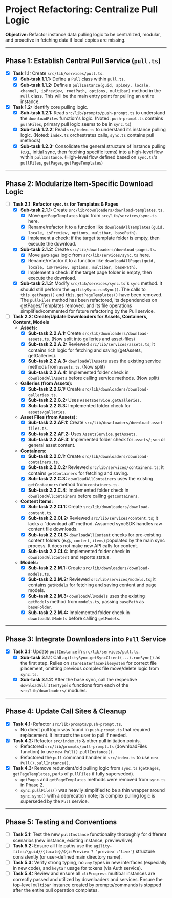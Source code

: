 # Project Refactoring: Centralize Pull Logic

**Objective:** Refactor instance data pulling logic to be centralized, modular, and proactive in fetching data if local copies are missing.

---

## Phase 1: Establish Central Pull Service (`pull.ts`)

- [x] **Task 1.1:** Create `src/lib/services/pull.ts`.
    - [x] **Sub-task 1.1.1:** Define a `Pull` class within `pull.ts`.
    - [x] **Sub-task 1.1.2:** Define a `pullInstance(guid, apiKey, locale, channel, isPreview, rootPath, options, multibar)` method in the `Pull` class. This will be the main entry point for pulling an entire instance.
- [x] **Task 1.2:** Identify core pulling logic.
    - [x] **Sub-task 1.2.1:** Read `src/lib/prompts/push-prompt.ts` to understand the `downloadFiles` function's logic. (Noted: `push-prompt.ts` contains `pushFiles`, primary pull logic seems to be in `sync.ts`)
    - [x] **Sub-task 1.2.2:** Read `src/index.ts` to understand its instance pulling logic. (Noted: `index.ts` orchestrates calls, `sync.ts` contains pull methods)
    - [x] **Sub-task 1.2.3:** Consolidate the general structure of instance pulling (e.g., initial sync, then fetching specific items) into a high-level flow within `pullInstance`. (High-level flow defined based on `sync.ts`'s `pullFiles`, `getPages`, `getPageTemplates`)

---

## Phase 2: Modularize Item-Specific Download Logic

- [ ] **Task 2.1: Refactor `sync.ts` for Templates & Pages**
    - [x] **Sub-task 2.1.1:** Create `src/lib/downloaders/download-templates.ts`.
        - [x] Move `getPageTemplates` logic from `src/lib/services/sync.ts` here.
        - [x] Rename/refactor it to a function like `downloadAllTemplates(guid, locale, isPreview, options, multibar, basePath)`.
        - [x] Implement a check: if the target template folder is empty, then execute the download.
    - [x] **Sub-task 2.1.2:** Create `src/lib/downloaders/download-pages.ts`.
        - [x] Move `getPages` logic from `src/lib/services/sync.ts` here.
        - [x] Rename/refactor it to a function like `downloadAllPages(guid, locale, isPreview, options, multibar, basePath)`.
        - [x] Implement a check: if the target page folder is empty, then execute the download.
    - [x] **Sub-task 2.1.3:** Modify `src/lib/services/sync.ts`'s `sync` method. It should still perform the `agilitySync.runSync()`. The calls to `this.getPages()` and `this.getPageTemplates()` have been removed. The `pullFiles` method has been refactored, its dependencies on getPages/Templates removed, and its file operations simplified/commented for future refactoring by the Pull service.

- [ ] **Task 2.2: Create/Update Downloaders for Assets, Containers, Content, Models**
    - **Assets:**
        - [x] **Sub-task 2.2.A.1:** Create `src/lib/downloaders/download-assets.ts`. (Now split into galleries and asset-files)
        - [x] **Sub-task 2.2.A.2:** Reviewed `src/lib/services/assets.ts`; it contains rich logic for fetching and saving (getAssets, getGalleries).
        - [x] **Sub-task 2.2.A.3:** `downloadAllAssets` uses the existing service methods from `assets.ts`. (Now split)
        - [x] **Sub-task 2.2.A.4:** Implemented folder check in `downloadAllAssets` before calling service methods. (Now split)
    - **Galleries (from Assets):**
        - [x] **Sub-task 2.2.G.1:** Create `src/lib/downloaders/download-galleries.ts`.
        - [x] **Sub-task 2.2.G.2:** Uses `AssetsService.getGalleries`.
        - [x] **Sub-task 2.2.G.3:** Implemented folder check for `assets/galleries`.
    - **Asset Files (from Assets):**
        - [x] **Sub-task 2.2.AF.1:** Create `src/lib/downloaders/download-asset-files.ts`.
        - [x] **Sub-task 2.2.AF.2:** Uses `AssetsService.getAssets`.
        - [x] **Sub-task 2.2.AF.3:** Implemented folder check for `assets/json` or general asset content.
    - **Containers:**
        - [x] **Sub-task 2.2.C.1:** Create `src/lib/downloaders/download-containers.ts`.
        - [x] **Sub-task 2.2.C.2:** Reviewed `src/lib/services/containers.ts`; it contains `getContainers` for fetching and saving.
        - [x] **Sub-task 2.2.C.3:** `downloadAllContainers` uses the existing `getContainers` method from `containers.ts`.
        - [x] **Sub-task 2.2.C.4:** Implemented folder check in `downloadAllContainers` before calling `getContainers`.
    - **Content Items:**
        - [x] **Sub-task 2.2.CI.1:** Create `src/lib/downloaders/download-content.ts`.
        - [x] **Sub-task 2.2.CI.2:** Reviewed `src/lib/services/content.ts`; it lacks a "download all" method. Assumed syncSDK handles raw content file downloads.
        - [x] **Sub-task 2.2.CI.3:** `downloadAllContent` checks for pre-existing content folders (e.g., `content`, `items`) populated by the main sync process. It does not make new API calls for content.
        - [x] **Sub-task 2.2.CI.4:** Implemented folder check in `downloadAllContent` and reports status.
    - **Models:**
        - [x] **Sub-task 2.2.M.1:** Create `src/lib/downloaders/download-models.ts`.
        - [x] **Sub-task 2.2.M.2:** Reviewed `src/lib/services/models.ts`; it contains `getModels` for fetching and saving content and page models.
        - [x] **Sub-task 2.2.M.3:** `downloadAllModels` uses the existing `getModels` method from `models.ts`, passing `basePath` as `baseFolder`.
        - [x] **Sub-task 2.2.M.4:** Implemented folder check in `downloadAllModels` before calling `getModels`.

---

## Phase 3: Integrate Downloaders into `Pull` Service

- [x] **Task 3.1:** Update `pullInstance` in `src/lib/services/pull.ts`.
    - [x] **Sub-task 3.1.1:** Call `agilitySync.getSyncClient(...).runSync()` as the first step. Relies on `storeInterfaceFileSystem` for correct file placement, omitting previous complex file move/delete logic from `sync.ts`.
    - [x] **Sub-task 3.1.2:** After the base sync, call the respective `downloadAll[ItemType]s` functions from each of the `src/lib/downloaders/` modules.

---

## Phase 4: Update Call Sites & Cleanup

- [x] **Task 4.1:** Refactor `src/lib/prompts/push-prompt.ts`.
    - No direct pull logic was found in `push-prompt.ts` that required replacement. It instructs the user to pull if needed.
- [x] **Task 4.2:** Refactor `src/index.ts` & other pull initiation points.
    - Refactored `src/lib/prompts/pull-prompt.ts` (downloadFiles function) to use `new Pull().pullInstance()`.
    - Refactored the `pull` command handler in `src/index.ts` to use `new Pull().pullInstance()`.
- [x] **Task 4.3:** Remove redundant/old pulling logic from `sync.ts` (`getPages`, `getPageTemplates`, parts of `pullFiles` if fully superseded).
    - `getPages` and `getPageTemplates` methods were removed from `sync.ts` in Phase 2.
    - `sync.pullFiles()` was heavily simplified to be a thin wrapper around `sync.sync()` with a deprecation note; its complex pulling logic is superseded by the `Pull` service.

---

## Phase 5: Testing and Conventions

- [ ] **Task 5.1:** Test the new `pullInstance` functionality thoroughly for different scenarios (new instance, existing instance, preview/live).
- [ ] **Task 5.2:** Ensure all file paths use the `agility-files/{guid}/{locale}/${isPreview ? 'preview':'live'}` structure consistently (or user-defined main directory name).
- [ ] **Task 5.3:** Verify strong typing, no `any` types in new interfaces (especially in new code), and `keytar` usage for tokens (via Auth service).
- [ ] **Task 5.4:** Review and ensure all `cliProgress` multibar instances are correctly passed and utilized by downloaders and services. Ensure the top-level `multibar` instance created by prompts/commands is stopped after the entire pull operation completes.
